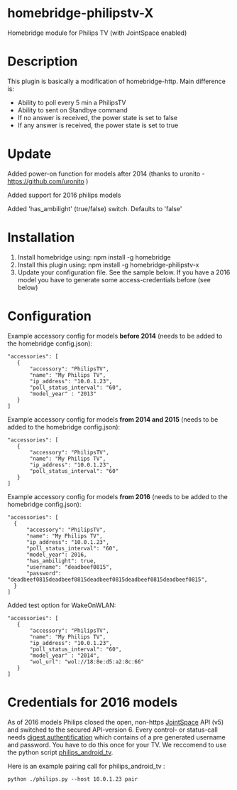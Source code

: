 # homebridge-philipstv-X
Homebridge module for Philips TV (with JointSpace enabled)

# Description

This plugin is basically a modification of homebridge-http.
Main difference is:
- Ability to poll every 5 min a PhilipsTV
- Ability to sent on Standbye command
- If no answer is received, the power state is set to false
- If any answer is received, the power state is set to true

# Update
Added power-on function for models after 2014 (thanks to uronito - https://github.com/uronito )

Added support for 2016 philips models

Added 'has_ambilight' (true/false) switch. Defaults to 'false'

# Installation

1. Install homebridge using: npm install -g homebridge
2. Install this plugin using: npm install -g homebridge-philipstv-x
3. Update your configuration file. See the sample below. If you have a 2016 model you have to generate some access-credentials before (see below)

# Configuration

Example accessory config for models **before 2014** (needs to be added to the homebridge config.json):
 ```
"accessories": [
	{
		"accessory": "PhilipsTV",
		"name": "My Philips TV",
		"ip_address": "10.0.1.23",
		"poll_status_interval": "60",
		"model_year" : "2013"
	}
]
 ```

Example accessory config for models **from 2014 and 2015** (needs to be added to the homebridge config.json):
 ```
"accessories": [
	{
		"accessory": "PhilipsTV",
		"name": "My Philips TV",
		"ip_address": "10.0.1.23",
		"poll_status_interval": "60"
	}
]
 ```
 
Example accessory config for models **from 2016** (needs to be added to the homebridge config.json):
  ```
 "accessories": [
 	{
 		"accessory": "PhilipsTV",
 		"name": "My Philips TV",
 		"ip_address": "10.0.1.23",
 		"poll_status_interval": "60",
		"model_year": 2016,
		"has_ambilight": true,
		"username": "deadbeef0815",
		"password": "deadbeef0815deadbeef0815deadbeef0815deadbeef0815deadbeef0815",
 	}
 ]
  ```
 
Added test option for WakeOnWLAN:
 ```
"accessories": [
	{
		"accessory": "PhilipsTV",
		"name": "My Philips TV",
		"ip_address": "10.0.1.23",
		"poll_status_interval": "60",
		"model_year" : "2014",
		"wol_url": "wol://18:8e:d5:a2:8c:66"
	}
]
 ```
 
# Credentials for 2016 models

As of 2016 models Philips closed the open, non-https [JointSpace](http://jointspace.sourceforge.net/) API (v5) and switched to the secured API-version 6. Every control- or status-call needs [digest authentification](https://en.wikipedia.org/wiki/Digest_access_authentication) which contains of a pre generated username and password. You have to do this once for your TV. We reccomend to use the python script [philips\_android\_tv](https://github.com/suborb/philips_android_tv).

Here is an example pairing call for philips\_android\_tv :
```
python ./philips.py --host 10.0.1.23 pair
```

